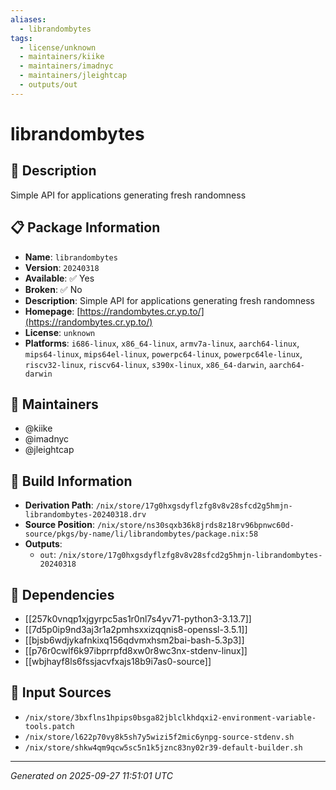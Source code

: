 ```yaml
---
aliases:
  - librandombytes
tags:
  - license/unknown
  - maintainers/kiike
  - maintainers/imadnyc
  - maintainers/jleightcap
  - outputs/out
---
```


# librandombytes

## 📝 Description

Simple API for applications generating fresh randomness

## 📋 Package Information

- **Name**: `librandombytes`
- **Version**: `20240318`
- **Available**: ✅ Yes
- **Broken**: ✅ No
- **Description**: Simple API for applications generating fresh randomness
- **Homepage**: [https://randombytes.cr.yp.to/](https://randombytes.cr.yp.to/)
- **License**: `unknown`
- **Platforms**: `i686-linux`, `x86_64-linux`, `armv7a-linux`, `aarch64-linux`, `mips64-linux`, `mips64el-linux`, `powerpc64-linux`, `powerpc64le-linux`, `riscv32-linux`, `riscv64-linux`, `s390x-linux`, `x86_64-darwin`, `aarch64-darwin`
## 👥 Maintainers

- @kiike
- @imadnyc
- @jleightcap


## 🔧 Build Information

- **Derivation Path**: `/nix/store/17g0hxgsdyflzfg8v8v28sfcd2g5hmjn-librandombytes-20240318.drv`
- **Source Position**: `/nix/store/ns30sqxb36k8jrds8z18rv96bpnwc60d-source/pkgs/by-name/li/librandombytes/package.nix:58`
- **Outputs**:
  - `out`:  `/nix/store/17g0hxgsdyflzfg8v8v28sfcd2g5hmjn-librandombytes-20240318`

## 🔗 Dependencies

- [[257k0vnqp1xjgyrpc5as1r0nl7s4yv71-python3-3.13.7]]
- [[7d5p0ip9nd3aj3r1a2pmhsxxizqqnis8-openssl-3.5.1]]
- [[bjsb6wdjykafnkixq156qdvmxhsm2bai-bash-5.3p3]]
- [[p76r0cwlf6k97ibprrpfd8xw0r8wc3nx-stdenv-linux]]
- [[wbjhayf8ls6fssjacvfxajs18b9i7as0-source]]

## 📁 Input Sources

- `/nix/store/3bxflns1hpips0bsga82jblclkhdqxi2-environment-variable-tools.patch`
- `/nix/store/l622p70vy8k5sh7y5wizi5f2mic6ynpg-source-stdenv.sh`
- `/nix/store/shkw4qm9qcw5sc5n1k5jznc83ny02r39-default-builder.sh`

---
*Generated on 2025-09-27 11:51:01 UTC*
